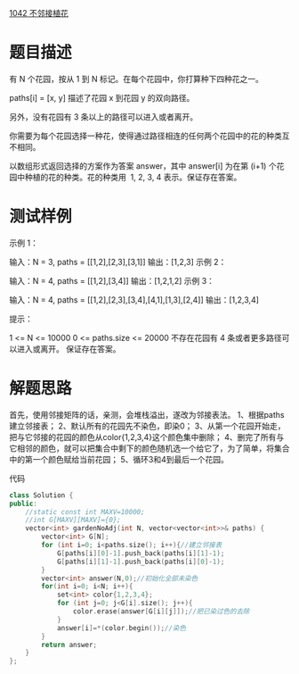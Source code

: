 [1042 不邻接植花](https://leetcode-cn.com/problems/flower-planting-with-no-adjacent/)

# 题目描述
有 N 个花园，按从 1 到 N 标记。在每个花园中，你打算种下四种花之一。

paths[i] = [x, y] 描述了花园 x 到花园 y 的双向路径。

另外，没有花园有 3 条以上的路径可以进入或者离开。

你需要为每个花园选择一种花，使得通过路径相连的任何两个花园中的花的种类互不相同。

以数组形式返回选择的方案作为答案 answer，其中 answer[i] 为在第 (i+1) 个花园中种植的花的种类。花的种类用  1, 2, 3, 4 表示。保证存在答案。

# 测试样例
示例 1：

输入：N = 3, paths = [[1,2],[2,3],[3,1]]
输出：[1,2,3]
示例 2：

输入：N = 4, paths = [[1,2],[3,4]]
输出：[1,2,1,2]
示例 3：

输入：N = 4, paths = [[1,2],[2,3],[3,4],[4,1],[1,3],[2,4]]
输出：[1,2,3,4]
 

提示：

1 <= N <= 10000
0 <= paths.size <= 20000
不存在花园有 4 条或者更多路径可以进入或离开。
保证存在答案。

# 解题思路
首先，使用邻接矩阵的话，亲测，会堆栈溢出，遂改为邻接表法。
1、根据paths建立邻接表；
2、默认所有的花园先不染色，即染0；
3、从第一个花园开始走，把与它邻接的花园的颜色从color{1,2,3,4}这个颜色集中删除；
4、删完了所有与它相邻的颜色，就可以把集合中剩下的颜色随机选一个给它了，为了简单，将集合中的第一个颜色赋给当前花园；
5、循环3和4到最后一个花园。

代码
```c++
class Solution {
public:
    //static const int MAXV=10000;
    //int G[MAXV][MAXV]={0};
    vector<int> gardenNoAdj(int N, vector<vector<int>>& paths) {
        vector<int> G[N];
        for (int i=0; i<paths.size(); i++){//建立邻接表
            G[paths[i][0]-1].push_back(paths[i][1]-1);
            G[paths[i][1]-1].push_back(paths[i][0]-1);
        }
        vector<int> answer(N,0);//初始化全部未染色
        for(int i=0; i<N; i++){
            set<int> color{1,2,3,4};
            for (int j=0; j<G[i].size(); j++){
                color.erase(answer[G[i][j]]);//把已染过色的去除
            }
            answer[i]=*(color.begin());//染色
        }
        return answer;
    }
};

```